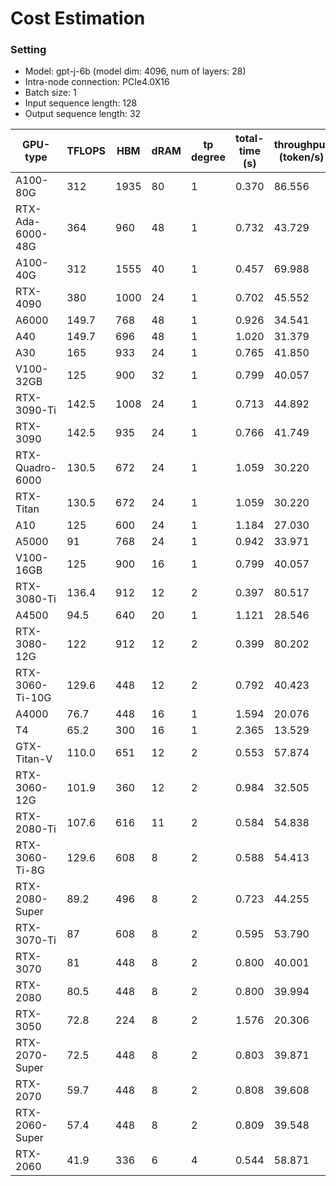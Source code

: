 # Cost Estimation
### Setting
- Model: gpt-j-6b (model dim: 4096, num of layers: 28)
- Intra-node connection: PCIe4.0X16
- Batch size: 1
- Input sequence length: 128
- Output sequence length: 32

| GPU-type  | TFLOPS  | HBM | dRAM  | tp degree | total-time (s) | throughput (token/s) |
|----|----|----|----|----|----|----|
|A100-80G|312|1935|80|1|0.370|86.556|
|RTX-Ada-6000-48G|364|960|48|1|0.732|43.729|
|A100-40G|312|1555|40|1|0.457|69.988|
|RTX-4090|380|1000|24|1|0.702|45.552|
|A6000|149.7|768|48|1|0.926|34.541|
|A40|149.7|696|48|1|1.020|31.379|
|A30|165|933|24|1|0.765|41.850|
|V100-32GB|125|900|32|1|0.799|40.057|
|RTX-3090-Ti|142.5|1008|24|1|0.713|44.892|
|RTX-3090|142.5|935|24|1|0.766|41.749|
|RTX-Quadro-6000|130.5|672|24|1|1.059|30.220|
|RTX-Titan|130.5|672|24|1|1.059|30.220|
|A10|125|600|24|1|1.184|27.030|
|A5000|91|768|24|1|0.942|33.971|
|V100-16GB|125|900|16|1|0.799|40.057|
|RTX-3080-Ti|136.4|912|12|2|0.397|80.517|
|A4500|94.5|640|20|1|1.121|28.546|
|RTX-3080-12G|122|912|12|2|0.399|80.202|
|RTX-3060-Ti-10G|129.6|448|12|2|0.792|40.423|
|A4000|76.7|448|16|1|1.594|20.076|
|T4|65.2|300|16|1|2.365|13.529|
|GTX-Titan-V|110.0|651|12|2|0.553|57.874|
|RTX-3060-12G|101.9|360|12|2|0.984|32.505|
|RTX-2080-Ti|107.6|616|11|2|0.584|54.838|
|RTX-3060-Ti-8G|129.6|608|8|2|0.588|54.413|
|RTX-2080-Super|89.2|496|8|2|0.723|44.255|
|RTX-3070-Ti|87|608|8|2|0.595|53.790|
|RTX-3070|81|448|8|2|0.800|40.001|
|RTX-2080|80.5|448|8|2|0.800|39.994|
|RTX-3050|72.8|224|8|2|1.576|20.306|
|RTX-2070-Super|72.5|448|8|2|0.803|39.871|
|RTX-2070|59.7|448|8|2|0.808|39.608|
|RTX-2060-Super|57.4|448|8|2|0.809|39.548|
|RTX-2060|41.9|336|6|4|0.544|58.871|
